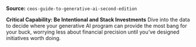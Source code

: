 **Source:** `ceos-guide-to-generative-ai-second-edition`

**Critical Capability: Be Intentional and Stack Investments**
Dive into the data to decide where your generative AI program can provide the most bang for your buck, worrying less about financial precision until you’ve designed initiatives worth doing.
